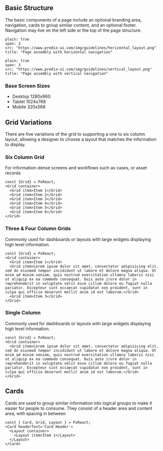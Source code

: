 ## Basic Structure

The basic components of a page include an optional branding area, navigation, cards to group similar content, and an optional footer. Navigation may live on the left side or the top of the page structure.



```image
plain: true
span: 3
src: "https://www.predix-ui.com/img/guidelines/horizontal_layout.png"
title: "Page assembly with horizontal navigation"
```

```image
plain: true
span: 3
src: "https://www.predix-ui.com/img/guidelines/vertical_layout.png"
title: "Page assembly with vertical navigation"
```



### Base Screen Sizes

- Desktop	1280x960
- Tablet	1024x768
- Mobile	320x568




## Grid Variations

There are five variations of the grid to supporting a one to six column layout, allowing a designer to choose a layout that matches the information to display.

### Six Column Grid
For information-dense screens and workflows such as cases, or asset records

```react
const {Grid} = PxReact;
<Grid container>
  <Grid item>Item 1</Grid>
  <Grid item>Item 2</Grid>
  <Grid item>Item 3</Grid>
  <Grid item>Item 4</Grid>
  <Grid item>Item 5</Grid>
  <Grid item>Item 6</Grid>
</Grid>
```

### Three & Four Column Grids
Commonly used for dashboards or layouts with large widgets displaying high level information.

```react
const {Grid} = PxReact;
<Grid container>
  <Grid item>Item 1</Grid>
  <Grid item>Lorem ipsum dolor sit amet, consectetur adipisicing elit, sed do eiusmod tempor incididunt ut labore et dolore magna aliqua. Ut enim ad minim veniam, quis nostrud exercitation ullamco laboris nisi ut aliquip ex ea commodo consequat. Duis aute irure dolor in reprehenderit in voluptate velit esse cillum dolore eu fugiat nulla pariatur. Excepteur sint occaecat cupidatat non proident, sunt in culpa qui officia deserunt mollit anim id est laborum.</Grid>
  <Grid item>Item 3</Grid>
</Grid>
```

### Single Column
Commonly used for dashboards or layouts with large widgets displaying high level information.

```react
const {Grid} = PxReact;
<Grid container>
  <Grid item>Lorem ipsum dolor sit amet, consectetur adipisicing elit, sed do eiusmod tempor incididunt ut labore et dolore magna aliqua. Ut enim ad minim veniam, quis nostrud exercitation ullamco laboris nisi ut aliquip ex ea commodo consequat. Duis aute irure dolor in reprehenderit in voluptate velit esse cillum dolore eu fugiat nulla pariatur. Excepteur sint occaecat cupidatat non proident, sunt in culpa qui officia deserunt mollit anim id est laborum.</Grid>
</Grid>
```

## Cards
Cards are used to group similar information into logical groups to make it easier for people to consume. They consist of a header area and content area, with spacing in between

```react
const { Card, Grid, Layout } = PxReact;
<Card headerText='Card Header'>
  <Layout container>
    <Layout item>Item 1</Layout>
  </Layout>
</Card>
```
